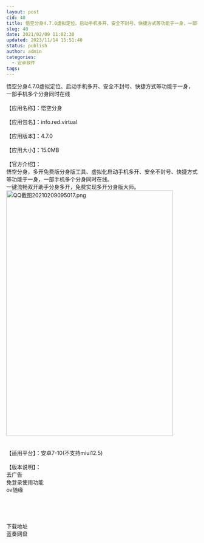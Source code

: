 ```yaml
---
layout: post
cid: 40
title: 悟空分身4.7.0虚拟定位、启动手机多开、安全不封号、快捷方式等功能于一身，一部手机多个分身同时在线
slug: 40
date: 2021/02/09 11:02:30
updated: 2023/11/14 15:51:40
status: publish
author: admin
categories: 
  - 安卓软件
tags: 
---
```



<div alt="潮男心博客 www.cnx0.com" >
				悟空分身4.7.0虚拟定位、启动手机多开、安全不封号、快捷方式等功能于一身，一部手机多个分身同时在线<br><br>
【应用名称】：悟空分身<br><br>
【应用包名】：info.red.virtual<br><br>
【应用版本】：4.7.0<br><br>
【应用大小】：15.0MB<br><br>
【官方介绍】：<br>
悟空分身，多开免费版分身版工具、虚拟化启动手机多开、安全不封号、快捷方式等功能于一身，一部手机多个分身同时在线。<br>
一键流畅双开助手分身多开，免费实现多开分身版大师。<br><a target="_blank" href="https://www.dbg188.com/content/uploadfile/202102/d9bb1612835533.png" id="ematt:23106"><img src="https://www.dbg188.com/content/uploadfile/202102/d9bb1612835533.png" title="点击查看原图" alt="QQ截图20210209095017.png" border="0" width="439" height="647"></a><br><br><br>
【适用平台】：安卓7-10(不支持miui12.5)<br><br>
【版本说明】：<br>
去广告<br>
免登录使用功能<br>
ov随缘<br><p>
	<br></p>
<p>
	<br></p>
<div class="Fengdown_tit">
	<i class="ico"></i>下载地址 
</div>
<span onclick="window.open('https://jxdbgcom.lanzous.com/iwlEMlhuqrg');" class="Fengdown"><i class="ico"></i><i class="line"></i>蓝奏网盘</span> 			</div>
			